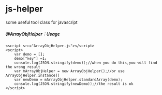 # js-helper
some useful tool class for javascript
##### @ArrayObjHelper：Usage

```var mArrayConvertion = new ArrayObjHelper();
<script src="ArrayObjHelper.js"></script>
<script>
	var demo = [];
    demo["key"] =1;
    console.log(JSON.stringify(demo));//when you do this,you will find the wrong result
    var mArrayObjHelper = new ArrayObjHelper();//or use ArrayObjHelper.instance()
    var newDemo = mArrayObjHelper.standardArray(demo);
    console.log(JSON.stringify(newDemo));//the result is ok
</script>
```
